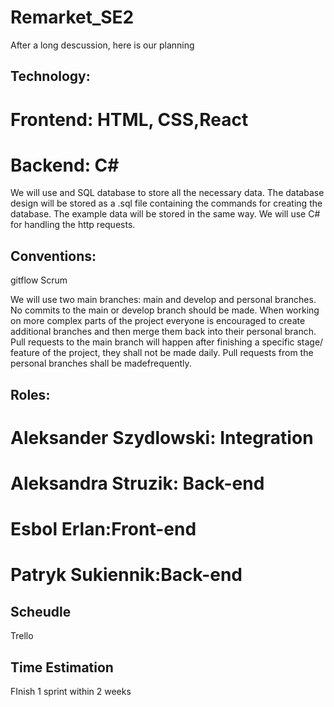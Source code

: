 # Remarket_SE2
After a long descussion, here is our planning
 
## Technology:
# Frontend: HTML, CSS,React
# Backend: C#
We will use and SQL database to store all the necessary data. The database design will be stored as a .sql file containing the commands for creating the database. The example data will be stored in the same way. We will use C# for handling the http requests.

## Conventions:
gitflow
Scrum

We will use two main branches: main and develop and personal branches. No commits to the main or develop branch should be made. When working on more complex parts of the project everyone is encouraged to create additional branches and then merge them back into their personal branch. Pull requests to the main branch will happen after finishing a specific stage/ feature of the project, they shall not be made daily. Pull requests from the personal branches shall be madefrequently.

## Roles:
# Aleksander Szydlowski: Integration
# Aleksandra Struzik: Back-end
# Esbol Erlan:Front-end
# Patryk Sukiennik:Back-end


## Scheudle
Trello


## Time Estimation
FInish 1 sprint within 2 weeks




